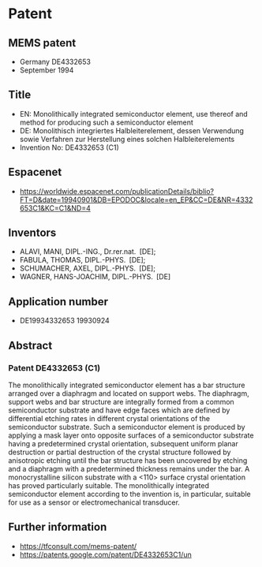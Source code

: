 # Patent

## MEMS patent
- Germany DE4332653
- September 1994 

## Title
- EN: Monolithically integrated semiconductor element, use thereof and method for producing such a semiconductor element
- DE: Monolithisch integriertes Halbleiterelement, dessen Verwendung sowie Verfahren zur Herstellung eines solchen Halbleiterelements
- Invention No: DE4332653 (C1)

## Espacenet 
- https://worldwide.espacenet.com/publicationDetails/biblio?FT=D&date=19940901&DB=EPODOC&locale=en_EP&CC=DE&NR=4332653C1&KC=C1&ND=4

## Inventors	
- ALAVI, MANI, DIPL.-ING., Dr.rer.nat. [DE]; 
- FABULA, THOMAS, DIPL.-PHYS. [DE]; 
- SCHUMACHER, AXEL, DIPL.-PHYS. [DE]; 
- WAGNER, HANS-JOACHIM, DIPL.-PHYS. [DE]

## Application number	
- DE19934332653 19930924 

## Abstract 
### Patent DE4332653 (C1)

The monolithically integrated semiconductor element has a bar structure arranged over a diaphragm and located on support webs. The diaphragm, support webs and bar structure are integrally formed from a common semiconductor substrate and have edge faces which are defined by differential etching rates in different crystal orientations of the semiconductor substrate. Such a semiconductor element is produced by applying a mask layer onto opposite surfaces of a semiconductor substrate having a predetermined crystal orientation, subsequent uniform planar destruction or partial destruction of the crystal structure followed by anisotropic etching until the bar structure has been uncovered by etching and a diaphragm with a predetermined thickness remains under the bar. A monocrystalline silicon substrate with a <110> surface crystal orientation has proved particularly suitable. The monolithically integrated semiconductor element according to the invention is, in particular, suitable for use as a sensor or electromechanical transducer.

## Further information
- https://tfconsult.com/mems-patent/
- https://patents.google.com/patent/DE4332653C1/un


